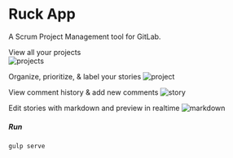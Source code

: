 # Ruck App

A Scrum Project Management tool for GitLab.

View all your projects   
![projects](https://gitlab.com/ruck/ruck/raw/master/docs/screenshots/projects.png)   

Organize, prioritize, & label your stories
![project](https://gitlab.com/ruck/ruck/raw/master/docs/screenshots/project.png)   

View comment history & add new comments
![story](https://gitlab.com/ruck/ruck/raw/master/docs/screenshots/story.png)   

Edit stories with markdown and preview in realtime
![markdown](https://gitlab.com/ruck/ruck/raw/master/docs/screenshots/markdown.png)

##### Run
```
gulp serve
```
